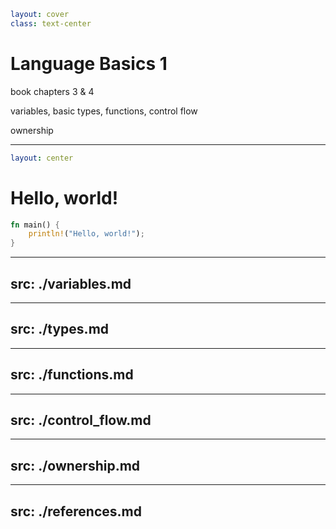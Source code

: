 ```yaml
layout: cover
class: text-center
```

# Language Basics 1

book chapters 3 & 4

variables, basic types, functions, control flow

ownership

---

```yaml
layout: center
```

# Hello, world!

```rust
fn main() {
    println!("Hello, world!");
}
```

---
src: ./variables.md
---

---
src: ./types.md
---

---
src: ./functions.md
---

---
src: ./control_flow.md
---

---
src: ./ownership.md
---

---
src: ./references.md
---
